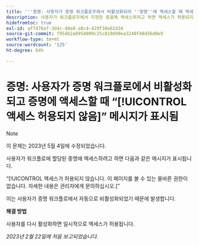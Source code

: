 ```yaml
---
title: '''증명: 사용자가 증명 워크플로우에서 비활성화되어 ''증명''에 액세스할 때 액세스가 허용되지 않습니다.'
description: 사용자가 워크플로우에서 지정한 증표에 액세스하려고 하면 액세스가 허용되지 않는 메시지가 표시됩니다.
hidefromtoc: true
exl-id: af7d70af-3d4c-40a8-a8c4-429f38e62d34
source-git-commit: f95db2a6954809c25c819d99ea3240f48d56d0e9
workflow-type: tm+mt
source-wordcount: '125'
ht-degree: 64%

---
```


# 증명: 사용자가 증명 워크플로에서 비활성화되고 증명에 액세스할 때 “[!UICONTROL 액세스 허용되지 않음]” 메시지가 표시됨

<!--This is on both the WF and WFP TOCs-->

>[!NOTE]
>
>이 문제는 2023년 5월 4일에 수정되었습니다.

사용자가 워크플로에 할당된 증명에 액세스하려고 하면 다음과 같은 메시지가 표시됩니다.

“[!UICONTROL 액세스가 허용되지 않습니다. 이 페이지를 볼 수 있는 올바른 권한이 없습니다. 자세한 내용은 관리자에게 문의하십시오.]”

이는 사용자가 증명 워크플로에서 자동으로 비활성화되었기 때문에 발생합니다.

**해결 방법**

사용자를 다시 활성화하면 일시적으로 액세스가 허용됩니다.

_2023년 2월 22일에 처음 보고되었습니다._
